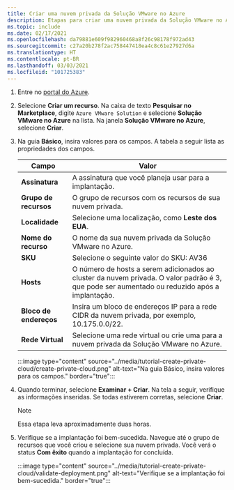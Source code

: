 ```yaml
---
title: Criar uma nuvem privada da Solução VMware no Azure
description: Etapas para criar uma nuvem privada da Solução VMware no Azure usando o portal do Azure.
ms.topic: include
ms.date: 02/17/2021
ms.openlocfilehash: da79881e609f982960468a8f26c98178f972ad43
ms.sourcegitcommit: c27a20b278f2ac758447418ea4c8c61e27927d6a
ms.translationtype: HT
ms.contentlocale: pt-BR
ms.lasthandoff: 03/03/2021
ms.locfileid: "101725383"
---
```

<!-- Used in deploy-azure-vmware-solution.md and tutorial-create-private-cloud.md -->

1. Entre no [portal do Azure](https://portal.azure.com).

1. Selecione **Criar um recurso**. Na caixa de texto **Pesquisar no Marketplace**, digite `Azure VMware Solution` e selecione **Solução VMware no Azure** na lista. Na janela **Solução VMware no Azure**, selecione **Criar**.

1. Na guia **Básico**, insira valores para os campos. A tabela a seguir lista as propriedades dos campos.

   | Campo   | Valor  |
   | ---| --- |
   | **Assinatura** | A assinatura que você planeja usar para a implantação.|
   | **Grupo de recursos** | O grupo de recursos com os recursos de sua nuvem privada. |
   | **Localidade** | Selecione uma localização, como **Leste dos EUA**.|
   | **Nome do recurso** | O nome da sua nuvem privada da Solução VMware no Azure. |
   | **SKU** | Selecione o seguinte valor do SKU: AV36 |
   | **Hosts** | O número de hosts a serem adicionados ao cluster da nuvem privada. O valor padrão é 3, que pode ser aumentado ou reduzido após a implantação.  |
   | **Bloco de endereços** | Insira um bloco de endereços IP para a rede CIDR da nuvem privada, por exemplo, 10.175.0.0/22. |
   | **Rede Virtual** | Selecione uma rede virtual ou crie uma para a nuvem privada da Solução VMware no Azure.  |

   :::image type="content" source="../media/tutorial-create-private-cloud/create-private-cloud.png" alt-text="Na guia Básico, insira valores para os campos." border="true":::

1. Quando terminar, selecione **Examinar + Criar**. Na tela a seguir, verifique as informações inseridas. Se todas estiverem corretas, selecione **Criar**.

   > [!NOTE]
   > Essa etapa leva aproximadamente duas horas. 

1. Verifique se a implantação foi bem-sucedida. Navegue até o grupo de recursos que você criou e selecione sua nuvem privada.  Você verá o status **Com êxito** quando a implantação for concluída. 

   :::image type="content" source="../media/tutorial-create-private-cloud/validate-deployment.png" alt-text="Verifique se a implantação foi bem-sucedida." border="true":::